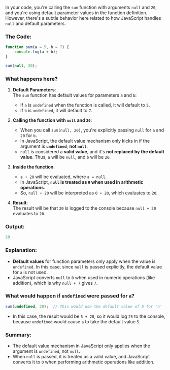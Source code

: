In your code, you're calling the `sum` function with arguments `null` and `20`, and you're using default parameter values in the function definition. However, there's a subtle behavior here related to how JavaScript handles `null` and default parameters.

### The Code:

```javascript
function sum(a = 5, b = 7) {
    console.log(a + b);
}

sum(null, 20);
```

### What happens here?

1. **Default Parameters**:  
   The `sum` function has default values for parameters `a` and `b`:
   - If `a` is `undefined` when the function is called, it will default to `5`.
   - If `b` is `undefined`, it will default to `7`.

2. **Calling the function with `null` and `20`**:
   - When you call `sum(null, 20)`, you're explicitly passing `null` for `a` and `20` for `b`.
   - In JavaScript, the default value mechanism only kicks in if the argument is **`undefined`**, **not `null`**. 
   - `null` is considered a **valid value**, and it's **not replaced by the default value**. Thus, `a` will be `null`, and `b` will be `20`.

3. **Inside the function**:  
   - `a + 20` will be evaluated, where `a = null`. 
   - In JavaScript, **`null` is treated as `0` when used in arithmetic operations**. 
   - So, `null + 20` will be interpreted as `0 + 20`, which evaluates to `20`.

4. **Result**:  
   The result will be that `20` is logged to the console because `null + 20` evaluates to `20`.

### Output:

```javascript
20
```

### Explanation:

- **Default values** for function parameters only apply when the value is `undefined`. In this case, since `null` is passed explicitly, the default value for `a` is not used.
- JavaScript converts `null` to `0` when used in numeric operations (like addition), which is why `null + 7` gives `7`.

### What would happen if `undefined` were passed for `a`?

```javascript
sum(undefined, 20);  // This would use the default value of 5 for 'a'
```

- In this case, the result would be `5 + 20`, so it would log `25` to the console, because `undefined` would cause `a` to take the default value `5`.

### Summary:
- The default value mechanism in JavaScript only applies when the argument is `undefined`, not `null`.
- When `null` is passed, it is treated as a valid value, and JavaScript converts it to `0` when performing arithmetic operations like addition.